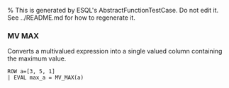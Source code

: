 % This is generated by ESQL's AbstractFunctionTestCase. Do not edit it. See ../README.md for how to regenerate it.

### MV MAX
Converts a multivalued expression into a single valued column containing the maximum value.

```esql
ROW a=[3, 5, 1]
| EVAL max_a = MV_MAX(a)
```
